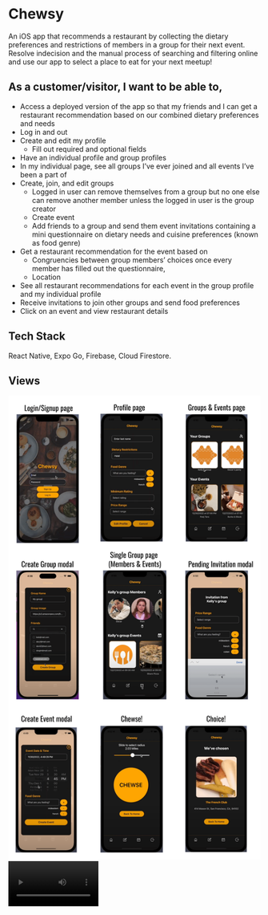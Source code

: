 # Chewsy

An iOS app that recommends a restaurant by collecting the dietary preferences and restrictions of members in a group for their next event. Resolve indecision and the manual process of searching and filtering online and use our app to select a place to eat for your next meetup!

## As a customer/visitor, I want to be able to,

* Access a deployed version of the app so that my friends and I can get a restaurant recommendation based on our combined dietary preferences and needs 
* Log in and out
* Create and edit my profile 
  * Fill out required and optional fields
* Have an individual profile and group profiles
* In my individual page, see all groups I’ve ever joined and all events I’ve been a part of
* Create, join, and edit groups 
  * Logged in user can remove themselves from a group but no one else can remove another member unless the logged in user is the group creator
  * Create event 
  * Add friends to a group and send them event invitations containing a mini questionnaire on dietary needs and cuisine preferences (known as food genre)
* Get a restaurant recommendation for the event based on 
  * Congruencies between group members’ choices once every member has filled out the questionnaire, 
  * Location 
* See all restaurant recommendations for each event in the group profile and my individual profile
* Receive invitations to join other groups and send food preferences
* Click on an event and view restaurant details


## Tech Stack

React Native, Expo Go, Firebase, Cloud Firestore. 

## Views

<img src='https://github.com/Pa-Tada/Chewsy_Capstone/blob/main/Chewsy%20Pages-min.png'/>

<video src='https://prooney.dev/gifs/chewsy/chewsylogin.mp4' width=180/>



